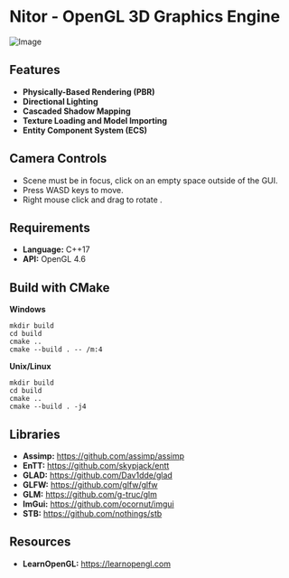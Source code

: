 # Nitor - OpenGL 3D Graphics Engine

![Image](https://raw.githubusercontent.com/Optimus1200/Images/main/nitor_preview.png)

## Features
* **Physically-Based Rendering (PBR)**
* **Directional Lighting**
* **Cascaded Shadow Mapping**
* **Texture Loading and Model Importing**
* **Entity Component System (ECS)**

## Camera Controls
* Scene must be in focus, click on an empty space outside of the GUI.
* Press WASD keys to move.
* Right mouse click and drag to rotate .

## Requirements
* **Language:** C++17
* **API:** OpenGL 4.6

## Build with CMake
**Windows**
```
mkdir build
cd build
cmake ..
cmake --build . -- /m:4
```
**Unix/Linux**
```
mkdir build
cd build
cmake ..
cmake --build . -j4
```

## Libraries
* **Assimp:** https://github.com/assimp/assimp
* **EnTT:** https://github.com/skypjack/entt
* **GLAD:** https://github.com/Dav1dde/glad
* **GLFW:** https://github.com/glfw/glfw
* **GLM:** https://github.com/g-truc/glm
* **ImGui:** https://github.com/ocornut/imgui
* **STB:** https://github.com/nothings/stb

## Resources
* **LearnOpenGL:** https://learnopengl.com
